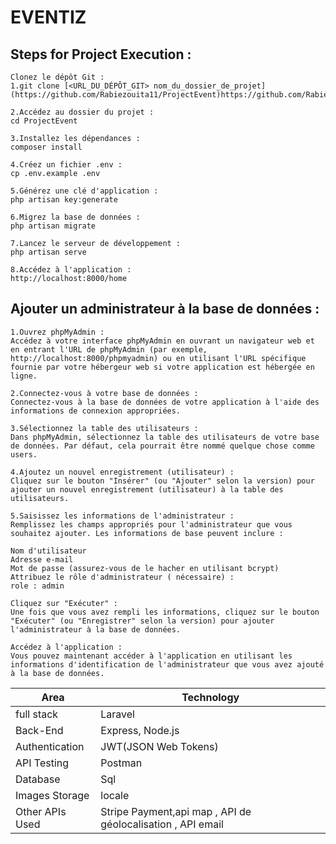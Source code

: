 # EVENTIZ


## Steps for Project Execution :

```
Clonez le dépôt Git :
1.git clone [<URL_DU_DÉPÔT_GIT> nom_du_dossier_de_projet](https://github.com/Rabiezouita11/ProjectEvent)https://github.com/Rabiezouita11/ProjectEvent

2.Accédez au dossier du projet :
cd ProjectEvent

3.Installez les dépendances :
composer install

4.Créez un fichier .env :
cp .env.example .env

5.Générez une clé d'application :
php artisan key:generate

6.Migrez la base de données :
php artisan migrate

7.Lancez le serveur de développement :
php artisan serve

8.Accédez à l'application :
http://localhost:8000/home

```

## Ajouter un administrateur à la base de données :

```
1.Ouvrez phpMyAdmin :
Accédez à votre interface phpMyAdmin en ouvrant un navigateur web et en entrant l'URL de phpMyAdmin (par exemple, http://localhost:8000/phpmyadmin) ou en utilisant l'URL spécifique fournie par votre hébergeur web si votre application est hébergée en ligne.

2.Connectez-vous à votre base de données :
Connectez-vous à la base de données de votre application à l'aide des informations de connexion appropriées.

3.Sélectionnez la table des utilisateurs :
Dans phpMyAdmin, sélectionnez la table des utilisateurs de votre base de données. Par défaut, cela pourrait être nommé quelque chose comme users.

4.Ajoutez un nouvel enregistrement (utilisateur) :
Cliquez sur le bouton "Insérer" (ou "Ajouter" selon la version) pour ajouter un nouvel enregistrement (utilisateur) à la table des utilisateurs.

5.Saisissez les informations de l'administrateur :
Remplissez les champs appropriés pour l'administrateur que vous souhaitez ajouter. Les informations de base peuvent inclure :

Nom d'utilisateur
Adresse e-mail
Mot de passe (assurez-vous de le hacher en utilisant bcrypt)
Attribuez le rôle d'administrateur ( nécessaire) :
role : admin

Cliquez sur "Exécuter" :
Une fois que vous avez rempli les informations, cliquez sur le bouton "Exécuter" (ou "Enregistrer" selon la version) pour ajouter l'administrateur à la base de données.

Accédez à l'application :
Vous pouvez maintenant accéder à l'application en utilisant les informations d'identification de l'administrateur que vous avez ajouté à la base de données.

```
<table>
<thead>
<tr>
<th>Area</th>
<th>Technology</th>
</tr>
</thead>
<tbody>
	<tr>
		<td>full stack</td>
		<td>Laravel</td>
	</tr>
	<tr>
		<td>Back-End</td>
		<td>Express, Node.js</td>
	</tr>
  <tr>
		<td>Authentication</td>
		<td>JWT(JSON Web Tokens)</td>
	</tr>
	<tr>
		<td>API Testing</td>
		<td>Postman</td>
	</tr>
	<tr>
		<td>Database</td>
		<td>Sql</td>
	</tr>
  <tr>
		<td>Images Storage</td>
		<td>locale</td>
	</tr>
    <tr>
		<td>Other APIs Used</td>
		<td>Stripe Payment,api map , API de géolocalisation , API email </td>
	</tr>
</tbody>
</table>
